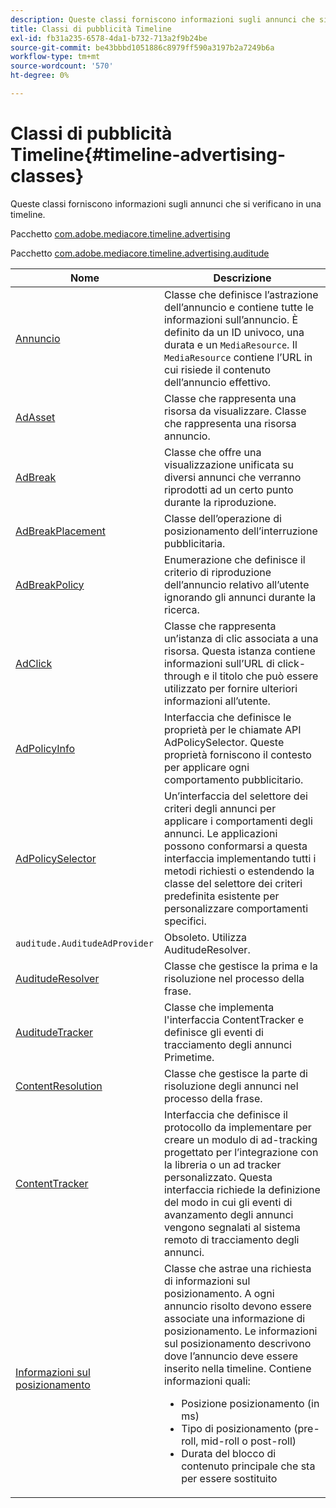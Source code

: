 ```yaml
---
description: Queste classi forniscono informazioni sugli annunci che si verificano in una timeline.
title: Classi di pubblicità Timeline
exl-id: fb31a235-6578-4da1-b732-713a2f9b24be
source-git-commit: be43bbbd1051886c8979ff590a3197b2a7249b6a
workflow-type: tm+mt
source-wordcount: '570'
ht-degree: 0%

---
```


# Classi di pubblicità Timeline{#timeline-advertising-classes}

Queste classi forniscono informazioni sugli annunci che si verificano in una timeline.

Pacchetto [com.adobe.mediacore.timeline.advertising](https://help.adobe.com/en_US/primetime/api/psdk/javadoc_1.4/com/adobe/mediacore/timeline/advertising/package-summary.html)

Pacchetto [com.adobe.mediacore.timeline.advertising.auditude](https://help.adobe.com/en_US/primetime/api/psdk/javadoc_1.4/com/adobe/mediacore/timeline/advertising/auditude/package-summary.html)

| Nome | Descrizione |
|--- |--- |
| [Annuncio](https://help.adobe.com/en_US/primetime/api/psdk/javadoc_1.4/com/adobe/mediacore/timeline/advertising/Ad.html) | Classe che definisce l’astrazione dell’annuncio e contiene tutte le informazioni sull’annuncio. È definito da un ID univoco, una durata e un `MediaResource`. Il `MediaResource` contiene l’URL in cui risiede il contenuto dell’annuncio effettivo. |
| [AdAsset](https://help.adobe.com/en_US/primetime/api/psdk/javadoc_1.4/com/adobe/mediacore/timeline/advertising/AdAsset.html) | Classe che rappresenta una risorsa da visualizzare. Classe che rappresenta una risorsa annuncio. |
| [AdBreak](https://help.adobe.com/en_US/primetime/api/psdk/javadoc_1.4/com/adobe/mediacore/timeline/advertising/AdBreak.html) | Classe che offre una visualizzazione unificata su diversi annunci che verranno riprodotti ad un certo punto durante la riproduzione. |
| [AdBreakPlacement](https://help.adobe.com/en_US/primetime/api/psdk/javadoc_1.4/com/adobe/mediacore/timeline/advertising/AdBreakPlacement.html) | Classe dell’operazione di posizionamento dell’interruzione pubblicitaria. |
| [AdBreakPolicy](https://help.adobe.com/en_US/primetime/api/psdk/javadoc_1.4/com/adobe/mediacore/timeline/advertising/AdBreakPolicy.html) | Enumerazione che definisce il criterio di riproduzione dell’annuncio relativo all’utente ignorando gli annunci durante la ricerca. |
| [AdClick](https://help.adobe.com/en_US/primetime/api/psdk/javadoc_1.4/com/adobe/mediacore/timeline/advertising/AdClick.html) | Classe che rappresenta un’istanza di clic associata a una risorsa. Questa istanza contiene informazioni sull’URL di click-through e il titolo che può essere utilizzato per fornire ulteriori informazioni all’utente. |
| [AdPolicyInfo](https://help.adobe.com/en_US/primetime/api/psdk/javadoc_1.4/com/adobe/mediacore/timeline/advertising/AdPolicyInfo.html) | Interfaccia che definisce le proprietà per le chiamate API AdPolicySelector. Queste proprietà forniscono il contesto per applicare ogni comportamento pubblicitario. |
| [AdPolicySelector](https://help.adobe.com/en_US/primetime/api/psdk/javadoc_1.4/com/adobe/mediacore/timeline/advertising/AdPolicySelector.html) | Un’interfaccia del selettore dei criteri degli annunci per applicare i comportamenti degli annunci. Le applicazioni possono conformarsi a questa interfaccia implementando tutti i metodi richiesti o estendendo la classe del selettore dei criteri predefinita esistente per personalizzare comportamenti specifici. |
| `auditude.AuditudeAdProvider` | Obsoleto. Utilizza AuditudeResolver. |
| [AuditudeResolver](https://help.adobe.com/en_US/primetime/api/psdk/javadoc_1.4/com/adobe/mediacore/timeline/advertising/auditude/AuditudeResolver.html) | Classe che gestisce la prima e la risoluzione nel processo della frase. |
| [AuditudeTracker](https://help.adobe.com/en_US/primetime/api/psdk/javadoc_1.4/com/adobe/mediacore/timeline/advertising/auditude/AuditudeTracker.html) | Classe che implementa l&#39;interfaccia ContentTracker e definisce gli eventi di tracciamento degli annunci Primetime. |
| [ContentResolution](https://help.adobe.com/en_US/primetime/api/psdk/javadoc_1.4/com/adobe/mediacore/timeline/advertising/ContentResolver.html) | Classe che gestisce la parte di risoluzione degli annunci nel processo della frase. |
| [ContentTracker](https://help.adobe.com/en_US/primetime/api/psdk/javadoc_1.4/com/adobe/mediacore/timeline/advertising/ContentTracker.html) | Interfaccia che definisce il protocollo da implementare per creare un modulo di ad-tracking progettato per l’integrazione con la libreria o un ad tracker personalizzato. Questa interfaccia richiede la definizione del modo in cui gli eventi di avanzamento degli annunci vengono segnalati al sistema remoto di tracciamento degli annunci. |
| [Informazioni sul posizionamento](https://help.adobe.com/en_US/primetime/api/psdk/javadoc_1.4/com/adobe/mediacore/timeline/advertising/PlacementInformation.html) | Classe che astrae una richiesta di informazioni sul posizionamento. A ogni annuncio risolto devono essere associate una informazione di posizionamento. Le informazioni sul posizionamento descrivono dove l’annuncio deve essere inserito nella timeline. Contiene informazioni quali: <ul><li>Posizione posizionamento (in ms) </li><li>Tipo di posizionamento (pre-roll, mid-roll o post-roll) </li><li>Durata del blocco di contenuto principale che sta per essere sostituito</li></ul> |

